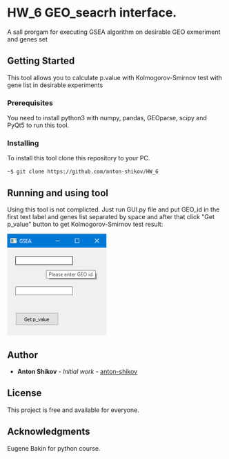 
# HW_6 GEO_seacrh interface. 
A sall prorgam for executing GSEA algorithm on desirable GEO exmeriment and genes set

## Getting Started

This tool allows you to calculate p.value with Kolmogorov-Smirnov test with gene list in desirable experiments

### Prerequisites

You need to install python3 with numpy, pandas, GEOparse, scipy and PyQt5 to run this tool.

### Installing

To install this tool clone this repository to your PC.

```
~$ git clone https://github.com/anton-shikov/HW_6
```

## Running and using tool

Using this tool is not complicted. Just run GUI.py file and put GEO_id in the first text label and genes list separated by space and after that click "Get p_value" button to get Kolmogorov-Smirnov test result:

   ![](https://github.com/anton-shikov/HW_6/blob/master/GUI_example.png?raw=true)  


## Author

* **Anton Shikov** - *Initial work* - [anton-shikov](https://github.com/anton-shikov)


## License

This project is free and available for everyone.

## Acknowledgments

Eugene Bakin for python course.
